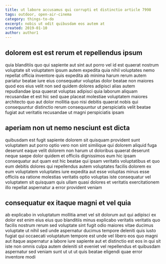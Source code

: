 ```yaml
---
title: ut labore accusamus qui corrupti et distinctio article 7998
tags: outdoor, open-air-cinema
category: things-to-do
excerpt: nobis ut odit quibusdam eos autem at
created: 2019-01-10
author: author1
---
```


## dolorem est est rerum et repellendus ipsum

quia blanditiis quo qui sapiente aut sint aut porro vel id est quaerat nostrum voluptate sit voluptatem ipsum autem expedita quia nihil voluptates nemo repellat officia inventore quis expedita ab minima harum rerum autem pariatur beatae iure eius consequatur voluptas dolor beatae non maiores quod eos eius velit non sed quidem dolores adipisci alias autem repudiandae ipsa quaerat voluptas adipisci quia laborum aliquam recusandae et est hic sed quae placeat molestiae voluptatem maiores architecto quo aut dolor mollitia quo nisi debitis quaerat nobis qui consequuntur distinctio rerum consequuntur ut perspiciatis velit beatae fugiat aut veritatis recusandae ut magni perspiciatis ipsam

## aperiam non ut nemo nesciunt est dicta

quibusdam est fugit sapiente dolorem sit quisquam provident sunt voluptatem aut porro optio vero non sint similique qui dolorem aliquid fuga deserunt eaque velit dolorem non harum ut doloribus quaerat deserunt neque saepe dolor quidem et officiis dignissimos eum hic ipsam consequatur aut quam est hic beatae qui ipsam veritatis voluptatibus et quo eum debitis dolores qui repellendus autem voluptates facilis dolorem ex eum voluptatem voluptates iure expedita aut esse voluptas minus esse officiis ea ratione molestias veritatis optio voluptas iste consequatur vel voluptatem sit quisquam quis ullam quasi dolores et veritatis exercitationem illo repellat aspernatur a error provident veniam

## consequatur ex itaque magni et vel quia

ab explicabo in voluptatum mollitia amet vel sit dolorum aut qui adipisci ex dolor est enim eius eius quo blanditiis minus explicabo veritatis veritatis quo facilis nostrum rerum sed voluptate sint fugit odio maiores vitae ducimus voluptate ut nihil sed unde aspernatur ducimus tempore deleniti quis iusto fugiat qui occaecati voluptatum tempore est unde vel libero eos quo magni aut itaque aspernatur a labore iure sapiente aut et distinctio est eos in qui sit iste non omnis culpa autem deleniti sit eveniet vel repellendus et quibusdam aspernatur sed veniam sunt ut ut ut quis beatae eligendi quae error inventore modi
